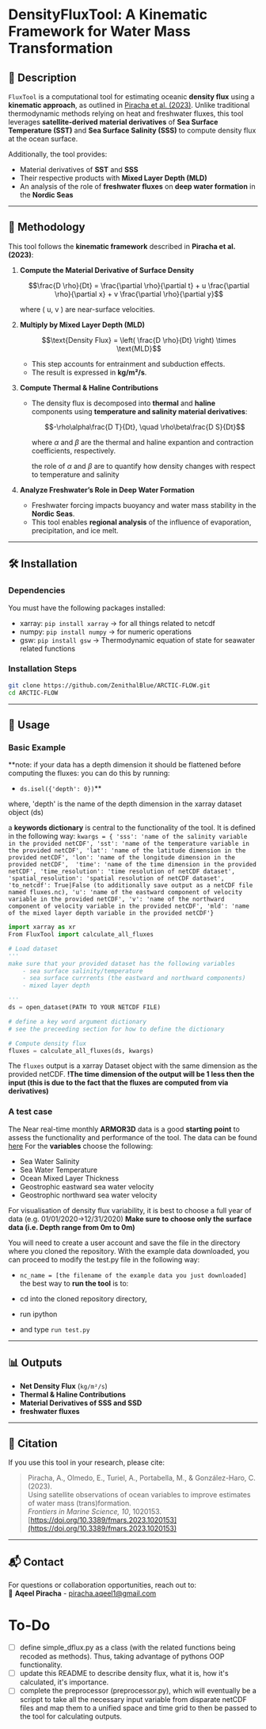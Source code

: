 # **DensityFluxTool: A Kinematic Framework for Water Mass Transformation**

## **📌 Description**  
`FluxTool` is a computational tool for estimating oceanic **density flux** using a **kinematic approach**, as outlined in [Piracha et al. (2023)](https://doi.org/10.3389/fmars.2023.1020153). Unlike traditional thermodynamic methods relying on heat and freshwater fluxes, this tool leverages **satellite-derived material derivatives** of **Sea Surface Temperature (SST)** and **Sea Surface Salinity (SSS)** to compute density flux at the ocean surface.  

Additionally, the tool provides:  
- Material derivatives of **SST** and **SSS**  
- Their respective products with **Mixed Layer Depth (MLD)**  
- An analysis of the role of **freshwater fluxes** on **deep water formation** in the **Nordic Seas**  

---

## **📖 Methodology**
This tool follows the **kinematic framework** described in **Piracha et al. (2023)**:  

1. **Compute the Material Derivative of Surface Density**  
   ```math
   \frac{D \rho}{Dt} = \frac{\partial \rho}{\partial t} + u \frac{\partial \rho}{\partial x} + v \frac{\partial \rho}{\partial y}
   ```  
   where \( u, v \) are near-surface velocities.

2. **Multiply by Mixed Layer Depth (MLD)**  
   ```math
   \text{Density Flux} = \left( \frac{D \rho}{Dt} \right) \times \text{MLD}
   ```  
   - This step accounts for entrainment and subduction effects.  
   - The result is expressed in **kg/m²/s**.  

3. **Compute Thermal & Haline Contributions**  
   - The density flux is decomposed into **thermal** and **haline** components using **temperature and salinity material derivatives**:
     ```math
     -\rho\alpha\frac{D T}{Dt}, \quad \rho\beta\frac{D S}{Dt}
     ```  

     where $\alpha$ and $\beta$ are the thermal and haline expantion and contraction coefficients, 
     respectively.

     the role of $\alpha$ and $\beta$ are to quantify how density changes with respect to temperature and 
     salinity

4. **Analyze Freshwater’s Role in Deep Water Formation**  
   - Freshwater forcing impacts buoyancy and water mass stability in the **Nordic Seas**.  
   - This tool enables **regional analysis** of the influence of evaporation, precipitation, and ice melt.  

---

## **🛠️ Installation**
### **Dependencies**

You must have the following packages installed:

- xarray: `pip install xarray` -> for all things related to netcdf 
- numpy: `pip install numpy` -> for numeric operations
- gsw: `pip install gsw` -> Thermodynamic equation of state for seawater related
  functions

### **Installation Steps**
```sh
git clone https://github.com/ZenithalBlue/ARCTIC-FLOW.git
cd ARCTIC-FLOW
```

---

## **🚀 Usage**
### **Basic Example**
**note: if your data has a depth dimension it should be flattened before computing
the fluxes:
you can do this by running: 

 - `ds.isel({'depth': 0})`**

where, 'depth' is the name of the depth dimension in the xarray dataset object (ds)

a **keywords dictionary** is central to the functionality of the tool. It is defined in the 
following way:
`
kwargs = {
        'sss': 'name of the salinity variable in the provided netCDF',
        'sst': 'name of the temperature variable in the provided netCDF',
        'lat': 'name of the latitude dimension in the provided netCDF',
        'lon': 'name of the longitude dimension in the provided netCDF', 
        'time': 'name of the time dimension in the provided netCDF',
        'time_resolution': 'time resolution of netCDF dataset', 
        'spatial_resolution': 'spatial resolution of netCDF dataset',
        'to_netcdf': True|False (to additionally save output as a netCDF file named fluxes.nc),
        'u': 'name of the eastward component of velocity variable in the provided netCDF',
        'v': 'name of the northward component of velocity variable in the provided netCDF',
        'mld': 'name of the mixed layer depth variable in the provided netCDF'}
`

```python
import xarray as xr
From FluxTool import calculate_all_fluxes

# Load dataset
'''
make sure that your provided dataset has the following variables
    - sea surface salinity/temperature
    - sea surface currrents (the eastward and northward components)
    - mixed layer depth 

'''
ds = open_dataset(PATH TO YOUR NETCDF FILE)

# define a key word argument dictionary
# see the preceeding section for how to define the dictionary

# Compute density flux
fluxes = calculate_all_fluxes(ds, kwargs)
```

The `fluxes` output is a xarray Dataset object with the same dimension as the provided netCDF.
**!The time dimension of the output will be 1 less then the input (this is due to the fact that the 
fluxes are computed from via derivatives)**

### **A test case**

The Near real-time monthly **ARMOR3D** data is a good **starting point**
to assess the functionality and performance of the tool. The data can be found
[here](https://data.marine.copernicus.eu/product/MULTIOBS_GLO_PHY_TSUV_3D_MYNRT_015_012/download?dataset=dataset-armor-3d-nrt-monthly_202012)
For the **variables** choose the following:

- Sea Water Salinity
- Sea Water Temperature
- Ocean Mixed Layer Thickness
- Geostrophic eastward sea water velocity 
- Geostrophic northward sea water velocity 

For visualisation of density flux variability, it is best to choose a full year
of data (e.g. 01/01/2020->12/31/2020) **Make sure to choose only the surface
data (i.e. Depth range from 0m to 0m)** 

You will need to create a user account and save the file in the directory where
you cloned the repository.  With the example data downloaded, you can proceed
to modify the test.py file in the following way:

- `nc_name = [the filename of the example data you just downloaded]`
the best way to **run the tool** is to:

- cd into the cloned repository directory, 
- run ipython 
- and type `run test.py`

---

## **📊 Outputs**
- **Net Density Flux** (`kg/m²/s`)  
- **Thermal & Haline Contributions**  
- **Material Derivatives of SSS and SSD**  
- **freshwater fluxes**

---

## **📜 Citation**
If you use this tool in your research, please cite:  
> Piracha, A., Olmedo, E., Turiel, A., Portabella, M., & González-Haro, C. (2023).  
> Using satellite observations of ocean variables to improve estimates of water mass (trans)formation.  
> *Frontiers in Marine Science, 10*, 1020153. [https://doi.org/10.3389/fmars.2023.1020153](https://doi.org/10.3389/fmars.2023.1020153)  

---

## **📬 Contact**
For questions or collaboration opportunities, reach out to:  
📧 **Aqeel Piracha** - [piracha.aqeel1@gmail.com](mailto:piracha.aqeel1@gmail.com)  

# To-Do

- [ ] define simple_dflux.py as a class (with the related functions being
  recoded as methods). Thus, taking advantage of pythons OOP functionality.
- [ ] update this README to describe density flux, what it is, how it's
  calculated, it's importance.
- [ ] complete the preprocessor (preprocessor.py), which will eventually be a
  scrippt to take all the necessary input variable from disparate netCDF files
  and map them to a unified space and time grid to then be passed to the tool
  for calculating outputs. 

